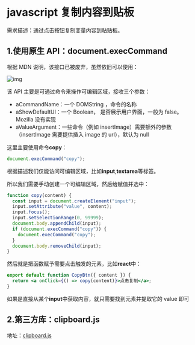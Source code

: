# javascript 复制内容到贴板

需求描述：通过点击按钮复制变量内容到粘贴板。

## 1.使用原生 API：document.execCommand

根据 MDN 说明，该接口已被废弃，虽然依旧可以使用：

![img](https://s3.us-west-2.amazonaws.com/secure.notion-static.com/951d36c8-20d9-4764-944f-7704c0d5a8b0/Untitled.png?X-Amz-Algorithm=AWS4-HMAC-SHA256&X-Amz-Credential=AKIAT73L2G45O3KS52Y5%2F20200622%2Fus-west-2%2Fs3%2Faws4_request&X-Amz-Date=20200622T150329Z&X-Amz-Expires=86400&X-Amz-Signature=3bbaa204cf5774e9ab8a287e0fe5a60b0e6cc5af9c13c54c8788739fbcd10a1d&X-Amz-SignedHeaders=host&response-content-disposition=filename%20%3D%22Untitled.png%22)

该 API 主要是可通过命令来操作可编辑区域，接收三个参数：

- aCommandName：一个 DOMString ，命令的名称
- aShowDefaultUI：一个 Boolean， 是否展示用户界面，一般为 false。Mozilla 没有实现
- aValueArgument：一些命令（例如 insertImage）需要额外的参数（insertImage 需要提供插入 image 的 url），默认为 null

这里主要使用命令**copy**：

```jsx
document.execCommand("copy");
```

根据描述我们仅能访问可编辑区域，比如**input**,**textarea**等标签。

所以我们需要手动创建一个可编辑区域，然后给赋值并选中：

```jsx
function copy(content) {
  const input = document.createElement("input");
  input.setAttribute("value", content);
  input.focus();
  input.setSelectionRange(0, 99999);
  document.body.appendChild(input);
  if (document.execCommand("copy")) {
    document.execCommand("copy");
  }
  document.body.removeChild(input);
}
```

然后就是把函数赋予需要点击触发的元素，比如**react**中：

```jsx
export default function CopyBtn({ content }) {
  return <a onClick={() => copy(content)}>点击复制</a>;
}
```

如果是直接从某个**input**中获取内容，就只需要找到元素并提取它的 value 即可

## 2.第三方库：clipboard.js

地址：[clipboard.js](https://clipboardjs.com/)
